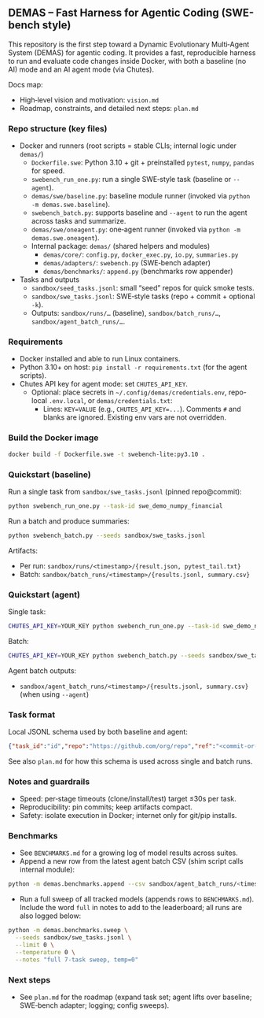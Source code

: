 ## DEMAS – Fast Harness for Agentic Coding (SWE-bench style)

This repository is the first step toward a Dynamic Evolutionary Multi‑Agent System (DEMAS) for agentic coding. It provides a fast, reproducible harness to run and evaluate code changes inside Docker, with both a baseline (no AI) mode and an AI agent mode (via Chutes).

Docs map:
- High‑level vision and motivation: `vision.md`
- Roadmap, constraints, and detailed next steps: `plan.md`

### Repo structure (key files)
- Docker and runners (root scripts = stable CLIs; internal logic under `demas/`)
  - `Dockerfile.swe`: Python 3.10 + git + preinstalled `pytest`, `numpy`, `pandas` for speed.
  - `swebench_run_one.py`: run a single SWE‑style task (baseline or `--agent`).
  - `demas/swe/baseline.py`: baseline module runner (invoked via `python -m demas.swe.baseline`).
  - `swebench_batch.py`: supports baseline and `--agent` to run the agent across tasks and summarize.
  - `demas/swe/oneagent.py`: one‑agent runner (invoked via `python -m demas.swe.oneagent`).
  - Internal package: `demas/` (shared helpers and modules)
    - `demas/core/`: `config.py`, `docker_exec.py`, `io.py`, `summaries.py`
    - `demas/adapters/`: `swebench.py` (SWE‑bench adapter)
    - `demas/benchmarks/`: `append.py` (benchmarks row appender)
- Tasks and outputs
  - `sandbox/seed_tasks.jsonl`: small “seed” repos for quick smoke tests.
  - `sandbox/swe_tasks.jsonl`: SWE‑style tasks (repo + commit + optional `-k`).
  - Outputs: `sandbox/runs/…` (baseline), `sandbox/batch_runs/…`, `sandbox/agent_batch_runs/…`.

### Requirements
- Docker installed and able to run Linux containers.
- Python 3.10+ on host: `pip install -r requirements.txt` (for the agent scripts).
- Chutes API key for agent mode: set `CHUTES_API_KEY`.
  - Optional: place secrets in `~/.config/demas/credentials.env`, repo-local `.env.local`, or `demas/credentials.txt`:
    - Lines: `KEY=VALUE` (e.g., `CHUTES_API_KEY=...`). Comments `#` and blanks are ignored. Existing env vars are not overridden.

### Build the Docker image
```bash
docker build -f Dockerfile.swe -t swebench-lite:py3.10 .
```

### Quickstart (baseline)
Run a single task from `sandbox/swe_tasks.jsonl` (pinned repo@commit):
```bash
python swebench_run_one.py --task-id swe_demo_numpy_financial
```
Run a batch and produce summaries:
```bash
python swebench_batch.py --seeds sandbox/swe_tasks.jsonl
```
Artifacts:
- Per run: `sandbox/runs/<timestamp>/{result.json, pytest_tail.txt}`
- Batch: `sandbox/batch_runs/<timestamp>/{results.jsonl, summary.csv}`

### Quickstart (agent)
Single task:
```bash
CHUTES_API_KEY=YOUR_KEY python swebench_run_one.py --task-id swe_demo_numpy_financial --agent
```
Batch:
```bash
CHUTES_API_KEY=YOUR_KEY python swebench_batch.py --seeds sandbox/swe_tasks.jsonl --agent
```
Agent batch outputs:
- `sandbox/agent_batch_runs/<timestamp>/{results.jsonl, summary.csv}` (when using `--agent`)

### Task format
Local JSONL schema used by both baseline and agent:
```json
{"task_id":"id","repo":"https://github.com/org/repo","ref":"<commit-or-branch>","pytest_k":"","patch_b64":"","timeouts":{"clone":5,"install":20,"test":5}}
```
See also `plan.md` for how this schema is used across single and batch runs.

### Notes and guardrails
- Speed: per‑stage timeouts (clone/install/test) target ≤30s per task.
- Reproducibility: pin commits; keep artifacts compact.
- Safety: isolate execution in Docker; internet only for git/pip installs.

### Benchmarks
- See `BENCHMARKS.md` for a growing log of model results across suites.
- Append a new row from the latest agent batch CSV (shim script calls internal module):
```bash
python -m demas.benchmarks.append --csv sandbox/agent_batch_runs/<timestamp>/summary.csv --notes "short note"
```
- Run a full sweep of all tracked models (appends rows to `BENCHMARKS.md`). Include the word `full` in notes to add to the leaderboard; all runs are also logged below:
```bash
python -m demas.benchmarks.sweep \
  --seeds sandbox/swe_tasks.jsonl \
  --limit 0 \
  --temperature 0 \
  --notes "full 7-task sweep, temp=0"
```

### Next steps
- See `plan.md` for the roadmap (expand task set; agent lifts over baseline; SWE‑bench adapter; logging; config sweeps).


